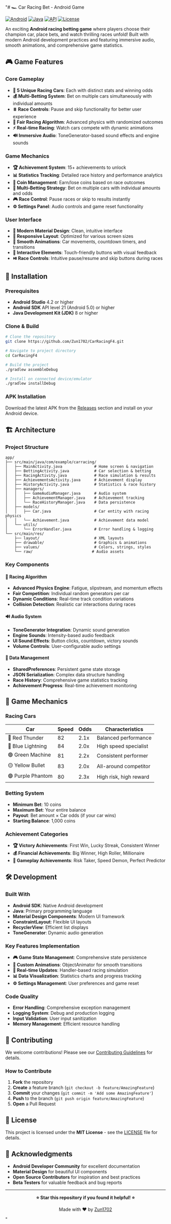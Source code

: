 "# 🏎️ Car Racing Bet - Android Game

[![Android](https://img.shields.io/badge/Platform-Android-green.svg)](https://developer.android.com)
[![Java](https://img.shields.io/badge/Language-Java-orange.svg)](https://www.java.com)
[![API](https://img.shields.io/badge/API-21%2B-brightgreen.svg)](https://android-arsenal.com/api?level=21)
[![License](https://img.shields.io/badge/License-MIT-blue.svg)](LICENSE)

An exciting **Android racing betting game** where players choose their champion car, place bets, and watch thrilling races unfold! Built with modern Android development practices and featuring immersive audio, smooth animations, and comprehensive game statistics.

## 🎮 Game Features

### Core Gameplay
- **🏁 5 Unique Racing Cars**: Each with distinct stats and winning odds
- **💰 Multi-Betting System**: Bet on multiple cars simultaneously with individual amounts
- **⏸️ Race Controls**: Pause and skip functionality for better user experience
- **🎲 Fair Racing Algorithm**: Advanced physics with randomized outcomes
- **⚡ Real-time Racing**: Watch cars compete with dynamic animations
- **🔊 Immersive Audio**: ToneGenerator-based sound effects and engine sounds

### Game Mechanics
- **🏆 Achievement System**: 15+ achievements to unlock
- **📊 Statistics Tracking**: Detailed race history and performance analytics
- **💎 Coin Management**: Earn/lose coins based on race outcomes
- **🎯 Multi-Betting Strategy**: Bet on multiple cars with individual amounts and odds
- **🎮 Race Control**: Pause races or skip to results instantly
- **⚙️ Settings Panel**: Audio controls and game reset functionality

### User Interface
- **🌟 Modern Material Design**: Clean, intuitive interface
- **📱 Responsive Layout**: Optimized for various screen sizes
- **🎨 Smooth Animations**: Car movements, countdown timers, and transitions
- **🔄 Interactive Elements**: Touch-friendly buttons with visual feedback
- **⏯️ Race Controls**: Intuitive pause/resume and skip buttons during races

## 🚀 Installation

### Prerequisites
- **Android Studio** 4.2 or higher
- **Android SDK** API level 21 (Android 5.0) or higher
- **Java Development Kit (JDK)** 8 or higher

### Clone & Build
```bash
# Clone the repository
git clone https://github.com/Zun1702/CarRacingF4.git

# Navigate to project directory
cd CarRacingF4

# Build the project
./gradlew assembleDebug

# Install on connected device/emulator
./gradlew installDebug
```

### APK Installation
Download the latest APK from the [Releases](https://github.com/Zun1702/CarRacingF4/releases) section and install on your Android device.

## 🏗️ Architecture

### Project Structure
```
app/
├── src/main/java/com/example/carracing/
│   ├── MainActivity.java              # Home screen & navigation
│   ├── BettingActivity.java           # Car selection & betting
│   ├── RacingActivity.java            # Race simulation & results
│   ├── AchievementsActivity.java      # Achievement display
│   ├── HistoryActivity.java           # Statistics & race history
│   ├── managers/
│   │   ├── GameAudioManager.java      # Audio system
│   │   ├── AchievementManager.java    # Achievement tracking
│   │   └── RaceHistoryManager.java    # Data persistence
│   ├── models/
│   │   ├── Car.java                   # Car entity with racing physics
│   │   └── Achievement.java           # Achievement data model
│   └── utils/
│       └── ErrorHandler.java          # Error handling & logging
└── src/main/res/
    ├── layout/                        # XML layouts
    ├── drawable/                      # Graphics & animations
    ├── values/                        # Colors, strings, styles
    └── raw/                          # Audio assets
```

### Key Components

#### 🎯 Racing Algorithm
- **Advanced Physics Engine**: Fatigue, slipstream, and momentum effects
- **Fair Competition**: Individual random generators per car
- **Dynamic Conditions**: Real-time track condition variations
- **Collision Detection**: Realistic car interactions during races

#### 🔊 Audio System
- **ToneGenerator Integration**: Dynamic sound generation
- **Engine Sounds**: Intensity-based audio feedback
- **UI Sound Effects**: Button clicks, countdown, victory sounds
- **Volume Controls**: User-configurable audio settings

#### 💾 Data Management
- **SharedPreferences**: Persistent game state storage
- **JSON Serialization**: Complex data structure handling
- **Race History**: Comprehensive game statistics tracking
- **Achievement Progress**: Real-time achievement monitoring

## 🎲 Game Mechanics

### Racing Cars
| Car | Speed | Odds | Characteristics |
|-----|-------|------|----------------|
| 🔴 Red Thunder | 82 | 2.1x | Balanced performance |
| 🔵 Blue Lightning | 84 | 2.0x | High speed specialist |
| 🟢 Green Machine | 81 | 2.2x | Consistent performer |
| 🟡 Yellow Bullet | 83 | 2.0x | All-around competitor |
| 🟣 Purple Phantom | 80 | 2.3x | High risk, high reward |

### Betting System
- **Minimum Bet**: 10 coins
- **Maximum Bet**: Your entire balance
- **Payout**: Bet amount × Car odds (if your car wins)
- **Starting Balance**: 1,000 coins

### Achievement Categories
- **🏆 Victory Achievements**: First Win, Lucky Streak, Consistent Winner
- **💰 Financial Achievements**: Big Winner, High Roller, Millionaire
- **🎯 Gameplay Achievements**: Risk Taker, Speed Demon, Perfect Predictor

## 🛠️ Development

### Built With
- **Android SDK**: Native Android development
- **Java**: Primary programming language
- **Material Design Components**: Modern UI framework
- **ConstraintLayout**: Flexible UI layouts
- **RecyclerView**: Efficient list displays
- **ToneGenerator**: Dynamic audio generation

### Key Features Implementation
- **🎮 Game State Management**: Comprehensive state persistence
- **🎨 Custom Animations**: ObjectAnimator for smooth transitions
- **🔄 Real-time Updates**: Handler-based racing simulation
- **📊 Data Visualization**: Statistics charts and progress tracking
- **⚙️ Settings Management**: User preferences and game reset

### Code Quality
- **Error Handling**: Comprehensive exception management
- **Logging System**: Debug and production logging
- **Input Validation**: User input sanitization
- **Memory Management**: Efficient resource handling

## 🤝 Contributing

We welcome contributions! Please see our [Contributing Guidelines](CONTRIBUTING.md) for details.

### How to Contribute
1. **Fork** the repository
2. **Create** a feature branch (`git checkout -b feature/AmazingFeature`)
3. **Commit** your changes (`git commit -m 'Add some AmazingFeature'`)
4. **Push** to the branch (`git push origin feature/AmazingFeature`)
5. **Open** a Pull Request

## 📄 License

This project is licensed under the **MIT License** - see the [LICENSE](LICENSE) file for details.

## 🙏 Acknowledgments

- **Android Developer Community** for excellent documentation
- **Material Design** for beautiful UI components
- **Open Source Contributors** for inspiration and best practices
- **Beta Testers** for valuable feedback and bug reports

---

<div align="center">

**⭐ Star this repository if you found it helpful! ⭐**

Made with ❤️ by [Zun1702](https://github.com/Zun1702)

</div>
" 
